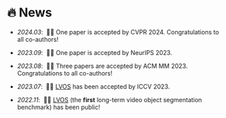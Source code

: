 # 🔥 News
- _2024.03_: &nbsp;🎉🎉 One paper is accepted by CVPR 2024. Congratulations to all co-authors!

- _2023.09_: &nbsp;🎉🎉 One paper is accepted by NeurIPS 2023.

- _2023.08_: &nbsp;🎉🎉 Three papers are accepted by ACM MM 2023. Congratulations to all co-authors!

- _2023.07_: &nbsp;🎉🎉 [LVOS](https://arxiv.org/abs/2211.10181) has been accepted by ICCV 2023.

- _2022.11_: &nbsp;🎉🎉 [LVOS](https://arxiv.org/abs/2211.10181) (the **first** long-term video object segmentation benchmark) has been public!
